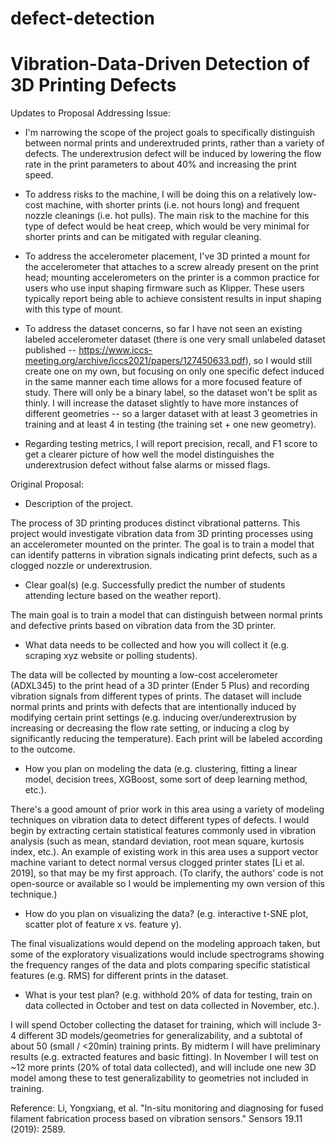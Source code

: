 # defect-detection
# Vibration-Data-Driven Detection of 3D Printing Defects

Updates to Proposal Addressing Issue: 
- I'm narrowing the scope of the project goals to specifically distinguish between normal prints and underextruded prints, rather than a variety of defects. The underextrusion defect will be induced by lowering the flow rate in the print parameters to about 40% and increasing the print speed.

- To address risks to the machine, I will be doing this on a relatively low-cost machine, with shorter prints (i.e. not hours long) and frequent nozzle cleanings (i.e. hot pulls). The main risk to the machine for this type of defect would be heat creep, which would be very minimal for shorter prints and can be mitigated with regular cleaning. 

- To address the accelerometer placement, I've 3D printed a mount for the accelerometer that attaches to a screw already present on the print head; mounting accelerometers on the printer is a common practice for users who use input shaping firmware such as Klipper. These users typically report being able to achieve consistent results in input shaping with this type of mount.

- To address the dataset concerns, so far I have not seen an existing labeled accelerometer dataset (there is one very small unlabeled dataset published -- https://www.iccs-meeting.org/archive/iccs2021/papers/127450633.pdf), so I would still create one on my own, but focusing on only one specific defect induced in the same manner each time allows for a more focused feature of study. There will only be a binary label, so the dataset won't be split as thinly. I will increase the dataset slightly to have more instances of different geometries -- so a larger dataset with at least 3 geometries in training and at least 4 in testing (the training set + one new geometry). 

- Regarding testing metrics, I will report precision, recall, and F1 score to get a clearer picture of how well the model distinguishes the underextrusion defect without false alarms or missed flags. 


Original Proposal:
- Description of the project.

The process of 3D printing produces distinct vibrational patterns. This project would investigate vibration data from 3D printing processes using an accelerometer mounted on the printer. The goal is to train a model that can identify patterns in vibration signals indicating print defects, such as a clogged nozzle or underextrusion. 

- Clear goal(s) (e.g. Successfully predict the number of students attending lecture based on the weather report).

The main goal is to train a model that can distinguish between normal prints and defective prints based on vibration data from the 3D printer. 

- What data needs to be collected and how you will collect it (e.g. scraping xyz website or polling students).

The data will be collected by mounting a low-cost accelerometer (ADXL345) to the print head of a 3D printer (Ender 5 Plus) and recording vibration signals from different types of prints. The dataset will include normal prints and prints with defects that are intentionally induced by modifying certain print settings (e.g. inducing over/underextrusion by increasing or decreasing the flow rate setting, or inducing a clog by significantly reducing the temperature). Each print will be labeled according to the outcome. 

- How you plan on modeling the data (e.g. clustering, fitting a linear model, decision trees, XGBoost, some sort of deep learning method, etc.).

There's a good amount of prior work in this area using a variety of modeling techniques on vibration data to detect different types of defects. I would begin by extracting certain statistical features commonly used in vibration analysis (such as  mean, standard deviation, root mean square, kurtosis index, etc.). An example of existing work in this area uses a support vector machine variant to detect normal versus clogged printer states [Li et al. 2019], so that may be my first approach. (To clarify, the authors' code is not open-source or available so I would be implementing my own version of this technique.)

- How do you plan on visualizing the data? (e.g. interactive t-SNE plot, scatter plot of feature x vs. feature y).

The final visualizations would depend on the modeling approach taken, but some of the exploratory visualizations would include spectrograms showing the frequency ranges of the data and plots comparing specific statistical features (e.g. RMS) for different prints in the dataset. 

- What is your test plan? (e.g. withhold 20% of data for testing, train on data collected in October and test on data collected in November, etc.). 

I will spend October collecting the dataset for training, which will include 3-4 different 3D models/geometries for generalizability, and a subtotal of about 50 (small / <20min) training prints. By midterm I will have preliminary results (e.g. extracted features and basic fitting). In November I will test on ~12 more prints (20% of total data collected), and will include one new 3D model among these to test generalizability to geometries not included in training. 


Reference:
Li, Yongxiang, et al. "In-situ monitoring and diagnosing for fused filament fabrication process based on vibration sensors." Sensors 19.11 (2019): 2589.

